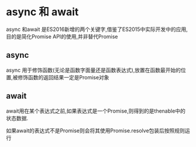 # async 和 await

async 和await 是ES2016新增的两个关键字,借鉴了ES2015中实际开发中的应用,目的是简化Promise API的使用,并非替代Promise

## async 

async 用于修饰函数(无论是函数字面量还是函数表达式),放置在函数最开始的位置,被修饰函数的返回结果一定是Promise对象

## await

await用在某个表达式之前,如果表达式是一个Promise,则得到的是thenable中的状态数据.

如果await的表达式不是Promise则会将其使用Promise.resolve包装后按照规则运行

